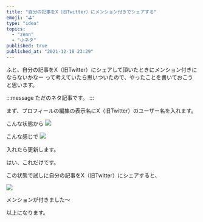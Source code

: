 ```yaml
---
title: "自分の記事をX（旧Twitter）にメンション付きでシェアする"
emoji: "⛳"
type: "idea"
topics:
  - "zenn"
  - "小ネタ"
published: true
published_at: "2021-12-18 23:29"
---
```


ふと、自分の記事をX（旧Twitter）にシェアして頂いたときにメンション付きにならないかなー
って考えていたら思いついたので、やったことを書いておこうと思います。

:::message
ただのネタ記事です。
:::

まず、プロフィールの編集の表示名にX（旧Twitter）のユーザー名を入れます。

こんな状態から
![](https://storage.googleapis.com/zenn-user-upload/98794a9a7fbb-20211218.png)

こんな感じで
![](https://storage.googleapis.com/zenn-user-upload/44114a6fd8cd-20211218.png)

入れたら更新します。

はい、これだけです。

この状態で試しに自分の記事をX（旧Twitter）にシェアすると、

![](https://storage.googleapis.com/zenn-user-upload/22a03c809617-20211218.png)

メンションが付きました〜

以上になります。
